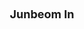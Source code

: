 ---
layout: page
title: <font size = 4> Junbeom In </font> <br> <br> 
description: Fall 2024 - 
img: assets/img/members/jun.png
importance: 5
category: PhD Students
---